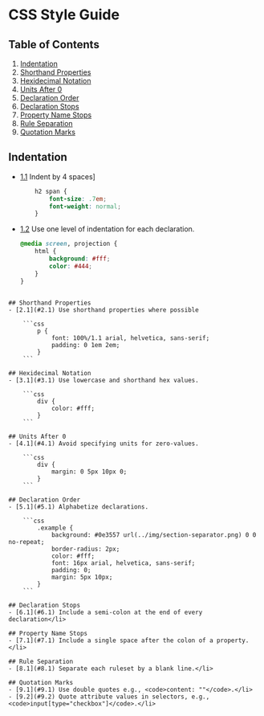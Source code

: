 # CSS Style Guide

## Table of Contents

1. [Indentation](#indentation)
2. [Shorthand Properties](#shorthand-properties)
3. [Hexidecimal Notation](#hexidecimal-notation)
4. [Units After 0](#units-after-0)
5. [Declaration Order](#declaration-order)
6. [Declaration Stops](#declaration-stops)
7. [Property Name Stops](#property-name-stops)
8. [Rule Separation](#rule-separation)
9. [Quotation Marks](#quotation-marks)


## Indentation
- [1.1](#1.1) Indent by 4 spaces]
    
    ```css
        h2 span {
            font-size: .7em;
            font-weight: normal;
        }
    ```
- [1.2](#1.2) Use one level of indentation for each declaration.

    ```css
    @media screen, projection {
        html {
            background: #fff;
            color: #444;
        }
    }
```

## Shorthand Properties
- [2.1](#2.1) Use shorthand properties where possible

    ```css
        p {
            font: 100%/1.1 arial, helvetica, sans-serif;
            padding: 0 1em 2em;
        }
    ```

## Hexidecimal Notation
- [3.1](#3.1) Use lowercase and shorthand hex values.

    ```css
        div {
            color: #fff;
        }
    ```

## Units After 0
- [4.1](#4.1) Avoid specifying units for zero-values.

    ```css
        div {
            margin: 0 5px 10px 0;
        }
    ```

## Declaration Order
- [5.1](#5.1) Alphabetize declarations.

    ```css
        .example {
            background: #0e3557 url(../img/section-separator.png) 0 0 no-repeat;
            border-radius: 2px;
            color: #fff;
            font: 16px arial, helvetica, sans-serif;
            padding: 0;
            margin: 5px 10px;
        }
    ```

## Declaration Stops
- [6.1](#6.1) Include a semi-colon at the end of every declaration</li>

## Property Name Stops
- [7.1](#7.1) Include a single space after the colon of a property.</li>

## Rule Separation
- [8.1](#8.1) Separate each ruleset by a blank line.</li>

## Quotation Marks
- [9.1](#9.1) Use double quotes e.g., <code>content: ""</code>.</li>
- [9.2](#9.2) Quote attribute values in selectors, e.g., <code>input[type="checkbox"]</code>.</li>
